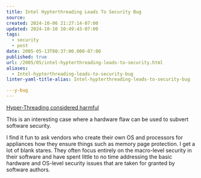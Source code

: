 ```yaml
---
title: Intel Hypterthreading Leads To Security Bug
source: 
created: 2024-10-06 21:27:14-07:00
updated: 2024-10-10 10:49:43-07:00
tags:
  - security
  - post
date: 2005-05-13T00:37:00.000-07:00
published: true
url: /2005/05/intel-hypterthreading-leads-to-security.html
aliases:
  - Intel-hypterthreading-leads-to-security-bug
linter-yaml-title-alias: Intel-hypterthreading-leads-to-security-bug

---y-bug
---
```



[Hyper-Threading considered harmful](https://www.daemonology.net/hyperthreading-considered-harmful/ "Hyper-Threading considered harmful")  
  
This is an interesting case where a hardware flaw can be used to subvert software security.  
  
I find it fun to ask vendors who create their own OS and processors for appliances how they ensure things such as memory page protection. I get a lot of blank stares. They often focus entirely on the macro-level security in their software and have spent little to no time addressing the basic hardware and OS-level security issues that are taken for granted by software authors.